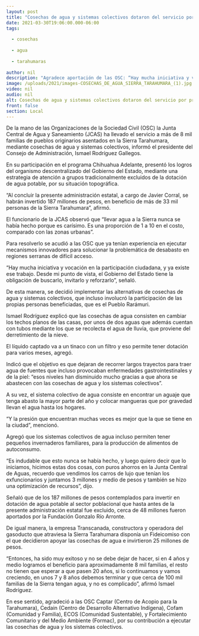 ```yaml
---
layout: post
title: "Cosechas de agua y sistemas colectivos dotaron del servicio por primera vez a 8 mil familias en la Sierra Tarahumara"
date: 2021-03-30T19:06:00.000-06:00
tags:
  
  - cosechas
  
  - agua
  
  - tarahumaras
  
author: nil
description: "Agradece aportación de las OSC: “Hay mucha iniciativa y vocación en la participación ciudadana, el Gobierno del Estado tiene la obligación de buscarlo, invitarlo y reforzarlo”"
image: /uploads/2021/images-COSECHAS_DE_AGUA_SIERRA_TARAHUMARA_(1).jpg
video: nil
audio: nil
alt: Cosechas de agua y sistemas colectivos dotaron del servicio por primera vez a 8 mil familias en la Sierra Tarahumara
front: false
section: Local
---
```


De la mano de las Organizaciones de la Sociedad Civil (OSC) la Junta Central de Agua y Saneamiento (JCAS) ha llevado el servicio a más de 8 mil familias de pueblos originarios asentados en la Sierra Tarahumara, mediante cosechas de agua y sistemas colectivos, informó el presidente del Consejo de Administración, Ismael Rodríguez Gallegos.  

En su participación en el programa Chihuahua Adelante, presentó los logros del organismo descentralizado del Gobierno del Estado, mediante una estrategia de atención a grupos tradicionalmente excluidos de la dotación de agua potable, por su situación topográfica.

“Al concluir la presente administración estatal, a cargo de Javier Corral, se habrán invertido 187 millones de pesos, en beneficio de más de 33 mil personas de la Sierra Tarahumara”, afirmó.

El funcionario de la JCAS observó que “llevar agua a la Sierra nunca se había hecho porque es carísimo. Es una proporción de 1 a 10 en el costo, comparado con las zonas urbanas”.

Para resolverlo se acudió a las OSC que ya tenían experiencia en ejecutar mecanismos innovadores para solucionar la problemática de desabasto en regiones serranas de difícil acceso.

“Hay mucha iniciativa y vocación en la participación ciudadana, y ya existe ese trabajo. Desde mi punto de vista, el Gobierno del Estado tiene la obligación de buscarlo, invitarlo y reforzarlo”, señaló.

De esta manera, se decidió implementar las alternativas de cosechas de agua y sistemas colectivos, que incluso involucró la participación de las propias personas beneficiadas, que es el Pueblo Rarámuri.

Ismael Rodríguez explicó que las cosechas de agua consisten en cambiar los techos planos de las casas, por unos de dos aguas que además cuentan con tubos mediante los que se recolecta el agua de lluvia, que proviene del derretimiento de la nieve.

El líquido captado va a un tinaco con un filtro y eso permite tener dotación para varios meses, agregó.

Indicó que el objetivo es que dejaran de recorrer largos trayectos para traer agua de fuentes que incluso provocaban enfermedades gastrointestinales y de la piel: “esos niveles han disminuido mucho gracias a que ahora se abastecen con las cosechas de agua y los sistemas colectivos”.

A su vez, el sistema colectivo de agua consiste en encontrar un aguaje que tenga abasto la mayor parte del año y colocar mangueras que por gravedad llevan el agua hasta los hogares.

“Y la presión que encuentran muchas veces es mejor que la que se tiene en la ciudad”, mencionó.

Agregó que los sistemas colectivos de agua incluso permiten tener pequeños invernaderos familiares, para la producción de alimentos de autoconsumo.

“Es indudable que esto nunca se había hecho, y luego quiero decir que lo iniciamos, hicimos estas dos cosas, con puros ahorros en la Junta Central de Aguas, recuerdo que vendimos los carros de lujo que tenían los exfuncionarios y juntamos 3 millones y medio de pesos y también se hizo una optimización de recursos”, dijo.

Señaló que de los 187 millones de pesos contemplados para invertir en dotación de agua potable al sector poblacional que hasta antes de la presente administración estatal fue excluido, cerca de 48 millones fueron aportados por la Fundación Gonzalo Río Arronte.

De igual manera, la empresa Transcanada, constructora y operadora del gasoducto que atraviesa la Sierra Tarahumara disponía un Fideicomiso con el que decidieron apoyar las cosechas de agua e invirtieron 25 millones de pesos.

“Entonces, ha sido muy exitoso y no se debe dejar de hacer, si en 4 años y medio logramos el beneficio para aproximadamente 8 mil familias, el resto no tienen que esperar a que pasen 20 años, si lo continuamos y vamos creciendo, en unos 7 y 8 años debemos terminar y que cerca de 100 mil familias de la Sierra tengan agua, y no es complicado”, afirmó Ismael Rodríguez.

En ese sentido, agradeció a las OSC Captar (Centro de Acopio para la Tarahumara), Cedain (Centro de Desarrollo Alternativo Indígena), Cofam (Comunidad y Familia), ECOS (Comunidad Sustentable), y Fortalecimiento Comunitario y del Medio Ambiente (Formac), por su contribución a ejecutar las cosechas de agua y los sistemas colectivos.